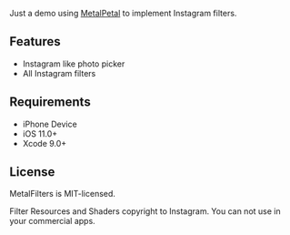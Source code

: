 
Just a demo using [MetalPetal](https://github.com/MetalPetal/MetalPetal) to implement Instagram filters.

## Features

* Instagram like photo picker
* All Instagram filters

## Requirements

* iPhone Device
* iOS 11.0+
* Xcode 9.0+

## License

MetalFilters is MIT-licensed. 

Filter Resources and Shaders copyright to Instagram. You can not use in your commercial apps.